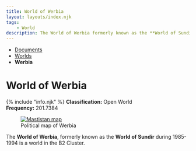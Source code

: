 ```yaml
---
title: World of Werbia
layout: layouts/index.njk
tags:
    - World
description: The World of Werbia formerly known as the **World of Sundir** during 1985-1994 is a world in the B2 Cluster.
---
```

<nav class="text-sm breadcrumbs">
    <ul>
        <li><a href="/docs">Documents</a></li>
        <li><a href="/docs/world">Worlds</a></li>
        <li><b>Werbia</b></li>
    </ul>
</nav>
<div class="divider"></div>
<div class="text-center"><h1>World of Werbia</h1></div>

<div class="alert shadow-lg mb-5">
    <div>
        {% include "info.njk" %}
        <span>
        <b>Classification:</b> <span class="text-green-500">Open World</span><br>
        <b>Frequency:</b> 201.7384
        </span>
    </div>
</div>

<figure class="float-right mr-[20px] w-[200px]">
<a href="/assets/img/Werbia_map.png">
<img class="h-[200px] w-auto" src="/assets/img/Werbia_map.png" alt="Mastistan map" />
</a>
<figcaption class="text-slate-700 dark:text-slate-300 break-normal">Political map of Werbia</figcaption>
</figure>

The **World of Werbia**, formerly known as the **World of Sundir** during 1985-1994 is a world in the B2 Cluster.